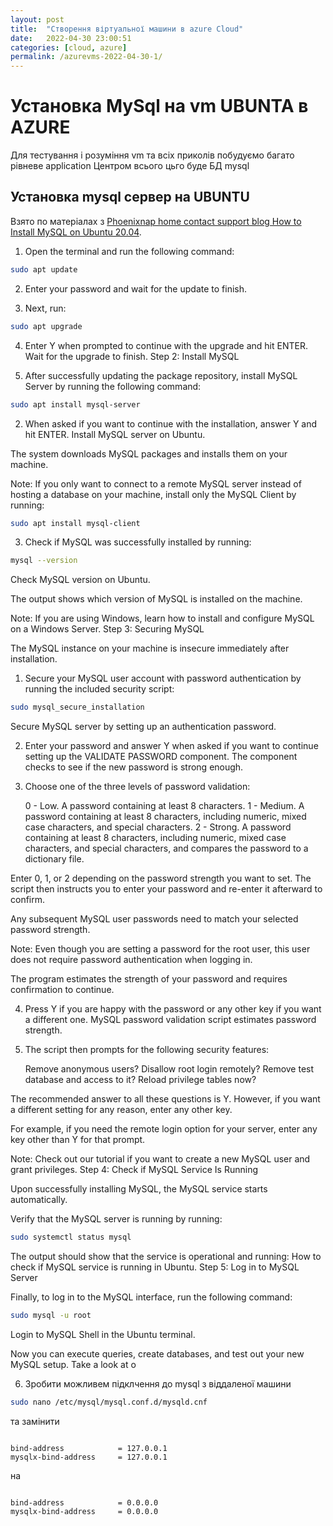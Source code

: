 ```yaml
---
layout: post
title:  "Створення віртуальної машини в azure Cloud"
date:   2022-04-30 23:00:51
categories: [cloud, azure]
permalink: /azurevms-2022-04-30-1/
---
```


# Установка MySql  на  vm UBUNTA в AZURE

Для тестування і розуміння vm  та всіх приколів побудуємо багато рівневе application
Центром всього цьго буде БД mysql 

## Установка mysql сервер на UBUNTU

Взято по матеріалах з [Phoenixnap home contact support blog How to Install MySQL on Ubuntu 20.04](https://phoenixnap.com/kb/install-mysql-ubuntu-20-04).

1. Open the terminal and run the following command:

```bash
sudo apt update
```
2. Enter your password and wait for the update to finish.

3. Next, run:

```bash
sudo apt upgrade
```

4. Enter Y when prompted to continue with the upgrade and hit ENTER. Wait for the upgrade to finish.
Step 2: Install MySQL

1. After successfully updating the package repository, install MySQL Server by running the following command:

```bash
sudo apt install mysql-server
```
2. When asked if you want to continue with the installation, answer Y and hit ENTER.
Install MySQL server on Ubuntu.

The system downloads MySQL packages and installs them on your machine.

Note: If you only want to connect to a remote MySQL server instead of hosting a database on your machine, install only the MySQL Client by running:

```bash
sudo apt install mysql-client

```

3. Check if MySQL was successfully installed by running:

```bash
mysql --version

````

Check MySQL version on Ubuntu.

The output shows which version of MySQL is installed on the machine.

Note: If you are using Windows, learn how to install and configure MySQL on a Windows Server.
Step 3: Securing MySQL

The MySQL instance on your machine is insecure immediately after installation.

1. Secure your MySQL user account with password authentication by running the included security script:

```bash
sudo mysql_secure_installation
```
Secure MySQL server by setting up an authentication password.

2. Enter your password and answer Y when asked if you want to continue setting up the VALIDATE PASSWORD component. The component checks to see if the new password is strong enough.

3. Choose one of the three levels of password validation:

    0 - Low. A password containing at least 8 characters.
    1 - Medium. A password containing at least 8 characters, including numeric, mixed case characters, and special characters.
    2 - Strong. A password containing at least 8 characters, including numeric, mixed case characters, and special characters, and compares the password to a dictionary file.

Enter 0, 1, or 2 depending on the password strength you want to set. The script then instructs you to enter your password and re-enter it afterward to confirm.

Any subsequent MySQL user passwords need to match your selected password strength.

Note: Even though you are setting a password for the root user, this user does not require password authentication when logging in.

The program estimates the strength of your password and requires confirmation to continue.

4. Press Y if you are happy with the password or any other key if you want a different one.
MySQL password validation script estimates password strength.

5. The script then prompts for the following security features:

    Remove anonymous users?
    Disallow root login remotely?
    Remove test database and access to it?
    Reload privilege tables now?

The recommended answer to all these questions is Y. However, if you want a different setting for any reason, enter any other key.

For example, if you need the remote login option for your server, enter any key other than Y for that prompt.

Note: Check out our tutorial if you want to create a new MySQL user and grant privileges.
Step 4: Check if MySQL Service Is Running

Upon successfully installing MySQL, the MySQL service starts automatically.

Verify that the MySQL server is running by running:

```bash
sudo systemctl status mysql
```
The output should show that the service is operational and running:
How to check if MySQL service is running in Ubuntu.
Step 5: Log in to MySQL Server

Finally, to log in to the MySQL interface, run the following command:

```bash
sudo mysql -u root
```
Login to MySQL Shell in the Ubuntu terminal.

Now you can execute queries, create databases, and test out your new MySQL setup. Take a look at o



6. Зробити можливем підклчення до mysql з віддаленої машини

```bash
sudo nano /etc/mysql/mysql.conf.d/mysqld.cnf
```

та замінити 

```text

bind-address            = 127.0.0.1
mysqlx-bind-address     = 127.0.0.1

```

 на 


```text

bind-address            = 0.0.0.0
mysqlx-bind-address     = 0.0.0.0
```

